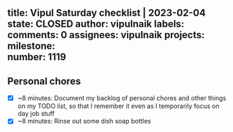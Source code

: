 title:	Vipul Saturday checklist | 2023-02-04
state:	CLOSED
author:	vipulnaik
labels:	
comments:	0
assignees:	vipulnaik
projects:	
milestone:	
number:	1119
--
## Personal chores

- [x] ~8 minutes: Document my backlog of personal chores and other things on my TODO list, so that I remember it even as I temporarily focus on day job stuff
- [x] ~8 minutes: Rinse out some dish soap bottles 
